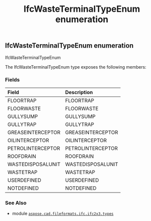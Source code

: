 ﻿---
title: IfcWasteTerminalTypeEnum enumeration
second_title: Aspose.CAD for Python via .NET API References
description: 
type: docs
weight: 3220
url: /aspose.cad.fileformats.ifc.ifc2x3.types/ifcwasteterminaltypeenum/
is_root: false
---

## IfcWasteTerminalTypeEnum enumeration

IfcWasteTerminalTypeEnum



The IfcWasteTerminalTypeEnum type exposes the following members:

### Fields
| Field | Description |
| :- | :- |
| FLOORTRAP | FLOORTRAP |
| FLOORWASTE | FLOORWASTE |
| GULLYSUMP | GULLYSUMP |
| GULLYTRAP | GULLYTRAP |
| GREASEINTERCEPTOR | GREASEINTERCEPTOR |
| OILINTERCEPTOR | OILINTERCEPTOR |
| PETROLINTERCEPTOR | PETROLINTERCEPTOR |
| ROOFDRAIN | ROOFDRAIN |
| WASTEDISPOSALUNIT | WASTEDISPOSALUNIT |
| WASTETRAP | WASTETRAP |
| USERDEFINED | USERDEFINED |
| NOTDEFINED | NOTDEFINED |



### See Also
* module [`aspose.cad.fileformats.ifc.ifc2x3.types`](..)
